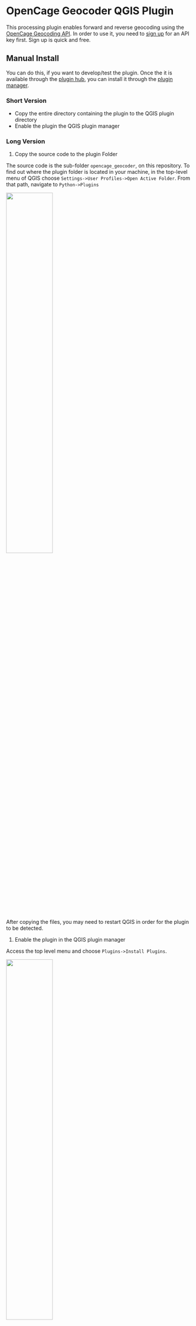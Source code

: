 # OpenCage Geocoder QGIS Plugin

This processing plugin enables forward and reverse geocoding using the [OpenCage Geocoding API](https://opencagedata.com). In order to use it, you need to [sign up](https://opencagedata.com/users/sign_up) for an API key first. Sign up is quick and free.

## Manual Install

You can do this, if you want to develop/test the plugin. Once the it is available through the [plugin hub](https://plugins.qgis.org/), you can install it through the [plugin manager](https://docs.qgis.org/3.28/en/docs/training_manual/qgis_plugins/fetching_plugins.html).

### Short Version

* Copy the entire directory containing the plugin to the QGIS plugin directory
* Enable the plugin the QGIS plugin manager

### Long Version

1. Copy the source code to the plugin Folder

The source code is the sub-folder `opencage_geocoder`, on this repository. To find out where the plugin folder is located in your machine, in the top-level menu of QGIS choose `Settings->User Profiles->Open Active Folder`.  From that path, navigate to `Python->Plugins`

<img src="./active-qgis-folder.png" width="50%">

After copying the files, you may need to restart QGIS in order for the plugin to be detected.

1. Enable the plugin in the QGIS plugin manager

Access the top level menu and choose `Plugins->Install Plugins`.

<img src="./plugin-manager.png" width="50%">

 On the left panel, select `Installed`: the opencage geocoder plugin should be listed. Select it to enable it and close the dialog.

 <img src="./enable-plugin.png" width="50%">

## Using the Plugin

After enabling the plugin, its algorithms will be available in the `processing toolbox`. To enable the toolbox choose `Processing->Toolbox` in the top level menu. This will enable panel on the right side of QGIS.

 <img src="./opening-processing.png" width="50%">

You can browse the processing panel to find the `Opencage` provider, or type `opencage` in the searchbar, to filter it. Under the `Opencage` provider, you will find the available algorithms. You can click any of them to run them.

 <img src="./processing-toolbox.png" width="50%">

### Forward Geocoding - geocoding addresses

Before runnning this algorithm you will need a text file (csv), with a field which contains locations in natural language (addresses, cities, postcodes); this will be the input of the geocoding algorithm. You can use the [sample](./opencage_geocoder/test/data/sample_small.csv) provided in the test folder. Add it to QGIS, by dragging the file into the layers panel on the left

 <img src="./address-file.png" width="50%">

To run the forward geocoding algorithm, click in `Geocoding addresses`. This will open a dialog with options. In the input layer, choose the file you just added (it should be added by default, if you don't have any more layers). Then select the field which contains the location you want to geocode; in this case, `Morada`. Select the other options as appropriate and choose `Run`. 

 <img src="./forward-geocoder.png" width="50%">

The geocode process will run in the background and show you a log of what is happening. When completed it will automatically add a vector file to the QGIS layer browser, which contains the geocoded locations, along with other structured information (depending on the options you selected). If you want to persist this file, you should export the layer to a geospatial format (e.g.: Geopackage, GeoJSON, etc).

 <img src="./run-forward.png" width="50%">

The original address used for geocoding is appended as an attribute. 

<img src="./results-forward.png" width="50%">

### Reverse Geocoding - geocoding coordinates

Before runnning this algorithm you will need a vector file with point geometries (e.g.: GeoPackage, GeoJSON, etc); this will be the input of the geocoding algorithm. You can use the [sample](./opencage_geocoder/test/data/portuguese-poi_small.gpkg) provided in the test folder. Add it to QGIS, by dragging the file into the layers panel on the left. You can use a vector file with any CRS; regardless, the geometries will always be projected to WGS84 during geocoding and the result file will always be in that projection.

 <img src="./point-file.png" width="50%">

To run the reverse geocoding algorithm, click in `Geocoding coordinates`. This will open a dialog with options. In the input layer, choose the file you just added (it should be added by default, if you don't have any more layers). Select the other options as appropriate and choose `Run`. 

 <img src="./reverse-geocoder.png" width="50%">

The geocode process will run in the background and show you a log of what is happening. When completed it will automatically add a vector file to the QGIS layer browser, which contains the geocoded locations, along with other structured information (depending on the options you selected). If you want to persist this file, you should export the layer to a geospatial format (e.g.: Geopackage, GeoJSON, etc).

 <img src="./run-reverse.png" width="50%">

The coordinates used for geocoding are appended as attributes. They are always translated to WGS84, if they were originally in a different CRS.

<img src="./results-reverse.png" width="50%">

## Develop

  For information on writing PyQGIS code, see http://loc8.cc/pyqgis_resources for a list of resources.

## Test

You can run the unit tests on the [test folder](./test/).

Run all tests:

```bash
pytest-3 opencage_geocoder/test/
```
Run specific test:

```bash
 pytest-3 opencage_geocoder/test/test_forward_geocoder.py 
```

Before running the tests, you need to export your OpenCage key as an environment variable:

```bash
 export OPENCAGE_KEY=[your-key-here]
```

### Sample Data

The [data](./opencage_geocoder/test/data/) folder contains sample data that can be used in the unit tests.

* [sample_large.csv](./opencage_geocoder/test/data/sample_large.csv): The IVAUCHER dataset was made available by the Portuguese government in 2021, during the IVAUCHER program; it contains a list of gas stations addresses in Portugal. This program, along with the website where the data was available, were now deactivated. You can read the complete story [here](https://doublebyteblog.wordpress.com/2021/11/16/mapping-the-ivaucher/).
* [sample_small.csv](./opencage_geocoder/test/data/sample_small.csv): Subset of sample_large.csv. 
* [portuguese-poi.gpkg](./opencage_geocoder/test/data/portuguese-poi.gpkg): Portuguese Points of Interest obtained from OpenStreetMap. Dataset includes Madeira and Azores islands. Uses [GeoPackage](https://www.geopackage.org/) backend via OGR provider. This dataset was obtained from a [pygeoapi collection](https://demo.pygeoapi.io/master/collections/ogr_gpkg_poi).
* [portuguese-poi_small.gpkg](./opencage_geocoder/test/data/portuguese-poi_small.gpkg): Subset of portuguese-poi.gpkg.

## Who is OpenCage GmbH?

<a href="https://opencagedata.com"><img src="./opencage_logo_300_150.png"></a>

We run the [OpenCage Geocoding API](https://opencagedata.com). Learn more [about us](https://opencagedata.com/about). 

We also run [Geomob](https://thegeomob.com), a series of regular meetups for location based service creators, where we do our best to highlight geoinnovation. If you like geo stuff, you will probably enjoy [the Geomob podcast](https://thegeomob.com/podcast/).